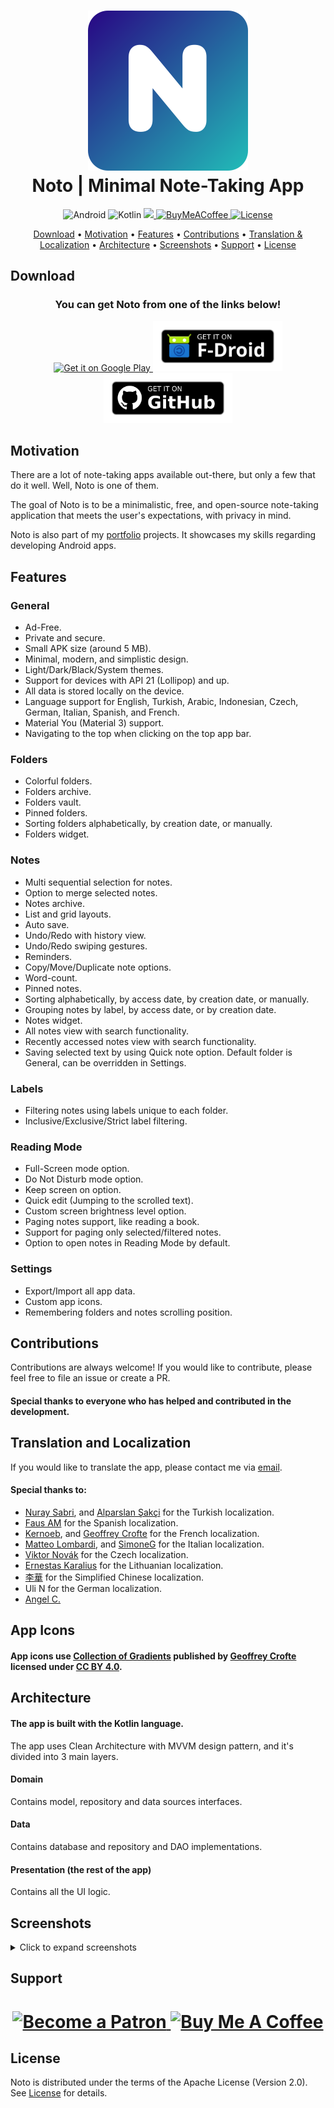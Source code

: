 <h1 align="center">
  <img src="images/Icon.svg" alt="icon"/>
  <br>
  <b>Noto | Minimal Note-Taking App</b>
</h1>

<div align="center">
  <a>
    <img src="https://img.shields.io/badge/Android-3DDC84?style=for-the-badge&logo=android&logoColor=white" alt="Android">
  </a>
  <a>
    <img src="https://img.shields.io/badge/kotlin-%237F52FF.svg?style=for-the-badge&logo=kotlin&logoColor=white" alt="Kotlin">
  </a>
  <a href="https://www.patreon.com/alialbaali">
    <img src="https://img.shields.io/badge/Patreon-F96854?style=for-the-badge&logo=patreon&logoColor=white">
  </a>
  <a href="https://www.buymeacoffee.com/alialbaali">
    <img src="https://img.shields.io/badge/Buy%20Me%20a%20Coffee-ffdd00?style=for-the-badge&logo=buy-me-a-coffee&logoColor=black" alt="BuyMeACoffee">
  </a>
  <a href="/LICENSE.md">
    <img src="https://img.shields.io/badge/Apache%202.0-green?style=for-the-badge&logo=apache" alt="License">
  </a>
</div>

<p align="center">
  <a href="#download">Download</a>
  •
  <a href="#motivation">Motivation</a>
  •
  <a href="#features">Features</a>
  •
  <a href="#contributions">Contributions</a>
  •
  <a href="#translation-and-localization">Translation & Localization</a>
  •
  <a href="#architecture">Architecture</a>
  •
  <a href="#screenshots">Screenshots</a>
  •
  <a href="#support">Support</a>
  •
  <a href="#license">License</a>
</p>

## Download

<div align="center">
  <h3><b>You can get Noto from one of the links below!</b></h3>
  <a href="https://play.google.com/store/apps/details?id=com.noto">
    <img src="https://play.google.com/intl/en_us/badges/images/generic/en_badge_web_generic.png" alt="Get it on Google Play" height="80">
  </a>
  <a href="https://apt.izzysoft.de/fdroid/index/apk/com.noto">
    <img src="images/get-it-on-fdroid-en-us.svg" alt="Get it on F-Droid" height="80">
  </a>
  <a href="https://github.com/alialbaali/Noto/releases/latest">
    <img src="images/get-it-on-github.png" alt="Get it from GitHub" height="80">
  </a>
</div>

## Motivation

<p>
  There are a lot of note-taking apps available out-there, but only a few that do it well. Well, Noto is one of them.

  The goal of Noto is to be a minimalistic, free, and open-source note-taking application that meets the user's expectations, with privacy in mind.

  Noto is also part of my [portfolio](https://alialbaali.com) projects. It showcases my skills regarding developing Android apps.
</p>

## Features

### General

* Ad-Free.
* Private and secure.
* Small APK size (around 5 MB).
* Minimal, modern, and simplistic design.
* Light/Dark/Black/System themes.
* Support for devices with API 21 (Lollipop) and up.
* All data is stored locally on the device.
* Language support for English, Turkish, Arabic, Indonesian, Czech, German, Italian, Spanish, and French.
* Material You (Material 3) support.
* Navigating to the top when clicking on the top app bar.

### Folders

* Colorful folders.
* Folders archive.
* Folders vault.
* Pinned folders.
* Sorting folders alphabetically, by creation date, or manually.
* Folders widget.

### Notes

* Multi sequential selection for notes.
* Option to merge selected notes.
* Notes archive.
* List and grid layouts.
* Auto save.
* Undo/Redo with history view.
* Undo/Redo swiping gestures.
* Reminders.
* Copy/Move/Duplicate note options.
* Word-count.
* Pinned notes.
* Sorting alphabetically, by access date, by creation date, or manually.
* Grouping notes by label, by access date, or by creation date.
* Notes widget.
* All notes view with search functionality.
* Recently accessed notes view with search functionality.
* Saving selected text by using Quick note option. Default folder is General, can be overridden in Settings.

### Labels

* Filtering notes using labels unique to each folder.
* Inclusive/Exclusive/Strict label filtering.

### Reading Mode

* Full-Screen mode option.
* Do Not Disturb mode option.
* Keep screen on option.
* Quick edit (Jumping to the scrolled text).
* Custom screen brightness level option.
* Paging notes support, like reading a book.
* Support for paging only selected/filtered notes.
* Option to open notes in Reading Mode by default.

### Settings

* Export/Import all app data.
* Custom app icons.
* Remembering folders and notes scrolling position.

## Contributions

<p>
  Contributions are always welcome! If you would like to contribute, please feel free to file an issue or create a PR.
</p>

#### Special thanks to everyone who has helped and contributed in the development.

## Translation and Localization

<p>
  If you would like to translate the app, please contact me via <a href="mailto:ali@albaali.com">email</a>.
</p>

#### Special thanks to:

- <a href="https://linkedin.com/in/nuraysabri/">Nuray Sabri</a>, and <a href="https://sakci.me">Alparslan Şakçi</a> for the Turkish localization.
- <a href="https://github.com/faus32">Faus AM</a> for the Spanish localization.
- <a href="https://github.com/kernoeb">Kernoeb</a>, and <a href="https://geoffreycrofte.com">Geoffrey Crofte</a> for the French localization.
- <a href="https://github.com/matteolomba">Matteo Lombardi</a>, and <a href="https://github.com/SimoneG97">SimoneG</a> for the Italian localization.
- <a href="https://github.com/vikdevelop">Viktor Novák</a> for the Czech localization.
- <a href="http://github.com/ErnestasKaralius">Ernestas Karalius</a> for the Lithuanian localization.
- <a href="https://steamcommunity.com/id/oliverberry">李華</a> for the Simplified Chinese localization.
- Uli N for the German localization.
- <a href="https://angellabs.xyz">Angel C.</a>

## App Icons

#### App icons use <a href="https://www.figma.com/community/file/830405806109119447/">Collection of Gradients</a> published by <a href="https://geoffreycrofte.com/">Geoffrey Crofte</a> licensed under <a href="https://creativecommons.org/licenses/by/4.0/">CC BY 4.0</a>.

## Architecture

#### The app is built with the Kotlin language.

The app uses Clean Architecture with MVVM design pattern, and it's divided into 3 main layers.

#### Domain

Contains model, repository and data sources interfaces.

#### Data

Contains database and repository and DAO implementations.

#### Presentation (the rest of the app)

Contains all the UI logic.

## Screenshots

<details>
  <summary>Click to expand screenshots</summary>

  <div>
    <p float="left">
      <img src="images/Frame-1.png" height="400"  alt="screenshot"/>
      <img src="images/Frame-2.png" height="400"  alt="screenshot"/>
      <img src="images/Frame-3.png" height="400"  alt="screenshot"/>
      <img src="images/Frame-4.png" height="400"  alt="screenshot"/>
    </p>
    <p>
      <img src="images/Frame-5.png" height="400"  alt="screenshot"/>
      <img src="images/Frame-6.png" height="400"  alt="screenshot"/>
      <img src="images/Frame-7.png" height="400"  alt="screenshot"/>
      <img src="images/Frame-8.png" height="400"  alt="screenshot"/>
    </p>
  </div>
</details>

## Support
<h1 align="center">
  <a href="https://www.patreon.com/alialbaali">
    <img src="https://c5.patreon.com/external/logo/become_a_patron_button@2x.png" alt="Become a Patron" width="235"/>
  </a> <a href="https://www.buymeacoffee.com/alialbaali" target="_blank">
      <img src="https://cdn.buymeacoffee.com/buttons/v2/default-yellow.png" alt="Buy Me A Coffee" width="200">
  </a>
</h1>

## License

Noto is distributed under the terms of the Apache License (Version 2.0). See [License](LICENSE.md) for details.
